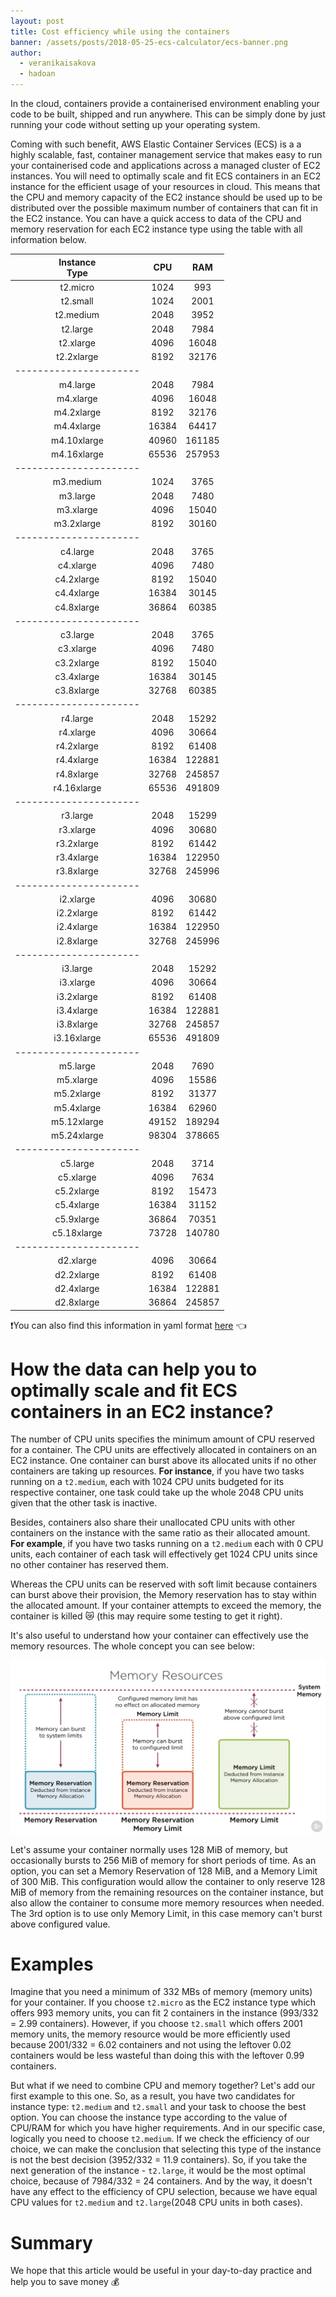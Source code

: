 ```yaml
---
layout: post
title: Cost efficiency while using the containers
banner: /assets/posts/2018-05-25-ecs-calculator/ecs-banner.png
author:
  - veranikaisakova
  - hadoan
---
```


In the cloud, containers provide a containerised environment enabling your code to be built, shipped and run anywhere. This can be simply done by just running your code without setting up your operating system.

Coming with such benefit, AWS Elastic Container Services (ECS) is a a highly scalable, fast, container management service that makes easy to run your containerised code and applications across a managed cluster of EC2 instances. You will need to optimally scale and fit ECS containers in an EC2 instance for the efficient usage of your resources in cloud. This means that the CPU and memory capacity of the EC2 instance should be used up to be distributed over the possible maximum number of containers that can fit in the EC2 instance. You can have a quick access to data of the CPU and memory reservation for each EC2 instance type using the table with all information below.

  <div markdown="1" class="table-responsive ec2-table">

  |Instance<br/>Type| CPU| RAM|
  | :-------------: | :----: | :----: |
  |t2.micro| 1024| 993|
  |t2.small| 1024| 2001|
  |t2.medium| 2048| 3952|
  |t2.large| 2048| 7984|
  |t2.xlarge| 4096| 16048|
  |t2.2xlarge| 8192| 32176|
  |----------------------|
  |m4.large| 2048| 7984|
  |m4.xlarge| 4096| 16048|
  |m4.2xlarge| 8192| 32176|
  |m4.4xlarge| 16384| 64417|
  |m4.10xlarge| 40960| 161185|
  |m4.16xlarge| 65536| 257953|
  |----------------------|
  |m3.medium| 1024| 3765|
  |m3.large| 2048| 7480|
  |m3.xlarge| 4096| 15040|
  |m3.2xlarge| 8192| 30160|
  |----------------------|
  |c4.large| 2048| 3765|
  |c4.xlarge| 4096| 7480|
  |c4.2xlarge| 8192| 15040|
  |c4.4xlarge| 16384| 30145|
  |c4.8xlarge| 36864| 60385|
  |----------------------|
  |c3.large| 2048| 3765|
  |c3.xlarge| 4096| 7480|
  |c3.2xlarge| 8192| 15040|
  |c3.4xlarge| 16384| 30145|
  |c3.8xlarge| 32768| 60385|
  |----------------------|
  |r4.large| 2048| 15292|
  |r4.xlarge| 4096| 30664|
  |r4.2xlarge| 8192| 61408|
  |r4.4xlarge| 16384| 122881|
  |r4.8xlarge| 32768| 245857|
  |r4.16xlarge| 65536| 491809|
  |----------------------|
  |r3.large| 2048| 15299|
  |r3.xlarge| 4096| 30680|
  |r3.2xlarge| 8192| 61442|
  |r3.4xlarge| 16384| 122950|
  |r3.8xlarge| 32768| 245996|
  |----------------------|
  |i2.xlarge| 4096| 30680|
  |i2.2xlarge| 8192| 61442|
  |i2.4xlarge| 16384| 122950|
  |i2.8xlarge| 32768| 245996|
  |----------------------|
  |i3.large| 2048| 15292|
  |i3.xlarge| 4096| 30664|
  |i3.2xlarge| 8192| 61408|
  |i3.4xlarge| 16384| 122881|
  |i3.8xlarge| 32768| 245857|
  |i3.16xlarge| 65536| 491809|
  |----------------------|
  |m5.large| 2048| 7690|
  |m5.xlarge| 4096| 15586|
  |m5.2xlarge| 8192| 31377|
  |m5.4xlarge| 16384| 62960|
  |m5.12xlarge| 49152| 189294|
  |m5.24xlarge| 98304| 378665|
  |----------------------|
  |c5.large| 2048| 3714|
  |c5.xlarge| 4096| 7634|
  |c5.2xlarge| 8192| 15473|
  |c5.4xlarge| 16384| 31152|
  |c5.9xlarge| 36864| 70351|
  |c5.18xlarge| 73728| 140780|
  |----------------------|
  |d2.xlarge| 4096| 30664|
  |d2.2xlarge| 8192| 61408|
  |d2.4xlarge| 16384| 122881|
  |d2.8xlarge| 36864| 245857|

  </div>

❗️You can also find this information in yaml format [here](/assets/files/2018-05-25-ecs-calculator/ec2-instance-list.yml) 👈

How the data can help you to optimally scale and fit ECS containers in an EC2 instance?
==========================================================================================

The number of CPU units specifies the minimum amount of CPU reserved for a container. The CPU units are effectively allocated in containers on an EC2 instance. One container can burst above its allocated units if no other containers are taking up resources. **For instance**, if you have two tasks running on a `t2.medium`, each with 1024 CPU units budgeted for its respective container, one task could take up the whole 2048 CPU units given that the other task is inactive.

Besides, containers also share their unallocated CPU units with other containers on the instance with the same ratio as their allocated amount. **For example**, if you have two tasks running on a `t2.medium` each with 0 CPU units, each container of each task will effectively get 1024 CPU units since no other container has reserved them.

Whereas the CPU units can be reserved with soft limit because containers can burst above their provision, the Memory reservation has to stay within the allocated amount. If your container attempts to exceed the memory, the container is killed 😿 (this may require some testing to get it right).

It's also useful to understand how your container can effectively use the memory resources. The whole concept you can see below:

![memory](/assets/posts/2018-05-25-ecs-calculator/memory-resources.png)

Let's assume your container normally uses 128 MiB of memory, but occasionally bursts to 256 MiB of memory for short periods of time. As an option, you can set a Memory Reservation of 128 MiB, and a Memory Limit of 300 MiB. This configuration would allow the container to only reserve 128 MiB of memory from the remaining resources on the container instance, but also allow the container to consume more memory resources when needed. The 3rd option is to use only Memory Limit, in this case memory can't burst above configured value.

Examples
====================

Imagine that you need a minimum of 332 MBs of memory (memory units) for your container. If you choose `t2.micro` as the EC2 instance type which offers 993 memory units, you can fit 2 containers in the instance (993/332 = 2.99 containers). However, if you choose `t2.small` which offers 2001 memory units, the memory resource would be more efficiently used because 2001/332 = 6.02 containers and not using the leftover 0.02 containers would be less wasteful than doing this with the leftover 0.99 containers.

But what if we need to combine CPU and memory together? Let's add our first example to this one. So, as a result, you have two candidates for instance type: `t2.medium` and `t2.small` and your task to choose the best option. You can choose the instance type according to the value of CPU/RAM for which you have higher requirements. And in our specific case, logically you need to choose `t2.medium`. If we check the efficiency of our choice, we can make the conclusion that selecting this type of the instance is not the best decision (3952/332 = 11.9 containers). So, if you take the next generation of the instance - `t2.large`, it would be the most optimal choice, because of 7984/332 = 24 containers. And by the way, it doesn't have any effect to the efficiency of CPU selection, because we have equal CPU values for `t2.medium` and `t2.large`(2048 CPU units in both cases).

Summary
====================

We hope that this article would be useful in your day-to-day practice and help you to save money 💰
